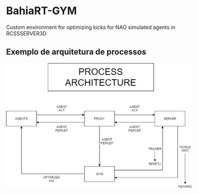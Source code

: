 # BahiaRT-GYM
 Custom environment for optimizing kicks for NAO simulated agents in RCSSSERVER3D

## Exemplo de arquitetura de processos

![](/img/kickEnvSteps.jpg)